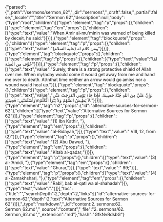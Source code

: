 {"parsed":{"_path":"/sermons/sermon_62","_dir":"sermons","_draft":false,"_partial":false,"_locale":"","title":"Sermon 62","description":null,"body":{"type":"root","children":[{"type":"element","tag":"p","props":{},"children":[{"type":"element","tag":"em","props":{},"children":[{"type":"text","value":"When Amir al-mu'minin was warned of being killed by deceit, he said:"}]}]},{"type":"element","tag":"blockquote","props":{},"children":[{"type":"element","tag":"p","props":{},"children":[{"type":"text","value":"ومن كلام له (عليه السلام)"}]}]},{"type":"element","tag":"blockquote","props":{},"children":[{"type":"element","tag":"p","props":{},"children":[{"type":"text","value":"لمّا خُوِّف من الغيلة"}]}]},{"type":"element","tag":"p","props":{},"children":[{"type":"text","value":"Surely, there is a strong protective shield of Allah over me. When my\nday would come it would get away from me and hand me over to death. At\nthat time neither an arrow would go amiss nor a wound would heal up."}]},{"type":"element","tag":"blockquote","props":{},"children":[{"type":"element","tag":"p","props":{},"children":[{"type":"text","value":"وَإِنَّ عَلَيَّ مِنَ اللهِ جُنَّةً حَصِينةً، فَإِذَا جَاءَ يَوْمِي انْفَرَجَتْ عَنِّي وَأَسْلَمَتْنِي؛ فَحِينَئِذٍ\nلاَ يَطِيشُ السَّهْمُ وَلاَ يَبْرَأُ الْكَلْمُ."}]}]},{"type":"element","tag":"h2","props":{"id":"alternative-sources-for-sermon-62"},"children":[{"type":"text","value":"Alternative Sources for Sermon 62"}]},{"type":"element","tag":"p","props":{},"children":[{"type":"text","value":"(1) Ibn Kathir, "},{"type":"element","tag":"em","props":{},"children":[{"type":"text","value":"al-Bidayah,"}]},{"type":"text","value":" VIII, 12, from (2)"}]},{"type":"element","tag":"p","props":{},"children":[{"type":"text","value":"(2) Abu Dawud, "},{"type":"element","tag":"em","props":{},"children":[{"type":"text","value":"Kitab al-qadar;"}]}]},{"type":"element","tag":"p","props":{},"children":[{"type":"text","value":"(3) al-'Amidi, "},{"type":"element","tag":"em","props":{},"children":[{"type":"text","value":"Ghurar,"}]},{"type":"text","value":" 89;"}]},{"type":"element","tag":"p","props":{},"children":[{"type":"text","value":"(4) al-Zamakhshari, "},{"type":"element","tag":"em","props":{},"children":[{"type":"text","value":"Rabi', bab al-qatl wa al-shahadah"}]},{"type":"text","value":"."}]}],"toc":{"title":"","searchDepth":2,"depth":2,"links":[{"id":"alternative-sources-for-sermon-62","depth":2,"text":"Alternative Sources for Sermon 62"}]}},"_type":"markdown","_id":"content:2. sermons:62. Sermon_62.md","_source":"content","_file":"2. sermons/62. Sermon_62.md","_extension":"md"},"hash":"GfkNvRdsbG"}